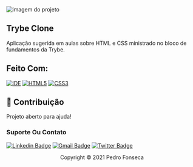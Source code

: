 <img src="trybe_clone.gif" alt="imagem do projeto"/>

## Trybe Clone
  Aplicação sugerida em aulas sobre HTML e CSS ministrado no bloco de fundamentos da Trybe. 
  
## Feito Com:
[![IDE](https://img.shields.io/badge/Visual_studio_code-0078D4?style=for-the-badge&logo=visual%20studio%20code&logoColor=white)](https://code.visualstudio.com/)
[![HTML5](https://img.shields.io/badge/HTML5-E34F26?style=for-the-badge&logo=html5&logoColor=white)](https://developer.mozilla.org/pt-BR/docs/Web/HTML)
[![CSS3](https://img.shields.io/badge/CSS3-1572B6?style=for-the-badge&logo=css3&logoColor=white)](https://developer.mozilla.org/pt-BR/docs/Web/CSS)

## 🤝 Contribuição

Projeto aberto para ajuda!

### Suporte Ou Contato

[![Linkedin Badge](https://img.shields.io/badge/-pedrofonseca13-blue?style=flat-square&logo=Linkedin&logoColor=white&link=https://www.linkedin.com/in/pedro-fonseca13/)](https://www.linkedin.com/in/pedro-fonseca13/) 
[![Gmail Badge](https://img.shields.io/badge/-pedro.fonseca1392@gmail.com-c14438?style=flat-square&logo=Gmail&logoColor=white&link=mailto:pedro.fonseca1392@gmail.com)](mailto:pedro.fonseca1392@gmail.com)
[![Twitter Badge](https://img.shields.io/badge/-@rikee_fonseca-1ca0f1?style=flat-square&labelColor=1ca0f1&logo=twitter&logoColor=white&link=https://twitter.com/rikee_fonseca)](https://twitter.com/rikee_fonseca)

<p align="center">Copyright © 2021 Pedro Fonseca</p>
